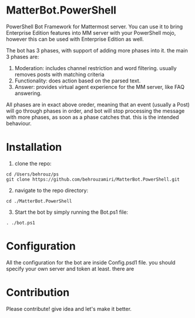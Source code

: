 # MatterBot.PowerShell

PowerShell Bot Framework for Mattermost server.
You can use it to bring Enterprise Edition features into MM server with your PowerShell mojo, however this can be used with Enterprise Edition as well.

The bot has 3 phases, with support of adding more phases into it. the main 3 phases are:
1. Moderation: includes channel restriction and word filtering. usually removes posts with matching criteria
2. Functionality: does action based on the parsed text.
3. Answer: provides virtual agent experience for the MM server, like FAQ answering.

All phases are in exact above oreder, meaning that an event (usually a Post) will go through phases in order, and bot will stop processing the message with more phases, as soon as a phase catches that. this is the intended behaviour.

# Installation

1. clone the repo:
```
cd /Users/behrouz/ps
git clone https://github.com/behrouzamiri/MatterBot.PowerShell.git
```
2. navigate to the repo directory:
```
cd ./MatterBot.PowerShell
```
3. Start the bot by simply running the Bot.ps1 file:
```
. ./bot.ps1
```

# Configuration

All the configuration for the bot are inside Config.psd1 file. you should specify your own server and token at least.
there are 

# Contribution
Please contribute! give idea and let's make it better.
